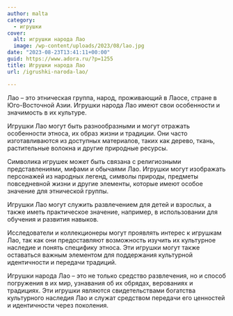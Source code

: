 ```yaml
---
author: malta
category:
  - игрушки
cover:
  alt: игрушки народа Лао
  image: /wp-content/uploads/2023/08/lao.jpg
date: "2023-08-23T13:41:11+00:00"
guid: https://www.adora.ru/?p=1255
title: Игрушки народа Лао
url: /igrushki-naroda-lao/

---
```

Лао – это этническая группа, народ, проживающий в Лаосе, стране в Юго-Восточной Азии. Игрушки народа Лао имеют свои особенности и значимость в их культуре.

Игрушки Лао могут быть разнообразными и могут отражать особенности этноса, их образ жизни и традиции. Они часто изготавливаются из доступных материалов, таких как дерево, ткань, растительные волокна и другие природные ресурсы.

Символика игрушек может быть связана с религиозными представлениями, мифами и обычаями Лао. Игрушки могут изображать персонажей из народных легенд, символы природы, предметы повседневной жизни и другие элементы, которые имеют особое значение для этнической группы.

Игрушки Лао могут служить развлечением для детей и взрослых, а также иметь практическое значение, например, в использовании для обучения и развития навыков.

Исследователи и коллекционеры могут проявлять интерес к игрушкам Лао, так как они предоставляют возможность изучить их культурное наследие и понять специфику этноса. Эти игрушки могут также оставаться важным элементом для поддержания культурной идентичности и передачи традиций.

Игрушки народа Лао – это не только средство развлечения, но и способ погружения в их мир, узнавания об их обрядах, верованиях и традициях. Эти игрушки являются свидетельствами богатства культурного наследия Лао и служат средством передачи его ценностей и идентичности через поколения.
